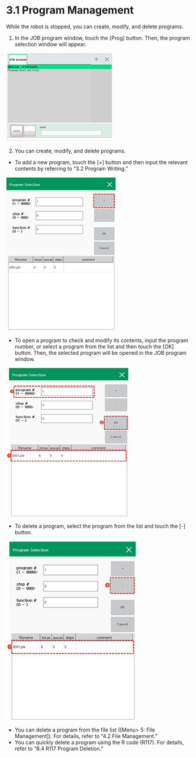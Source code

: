 # 3.1 Program Management

While the robot is stopped, you can create, modify, and delete programs.

1.	In the JOB program window, touch the \[Prog\] button. Then, the program selection window will appear.

![](../.gitbook/assets/image%20%28343%29.png)



2.	You can create, modify, and delete programs.

* To add a new program, touch the \[+\] button and then input the relevant contents by referring to “3.2 Program Writing.”

![](../.gitbook/assets/image%20%28347%29.png)

* To open a program to check and modify its contents, input the program number, or select a program from the list and then touch the \[OK\] button. Then, the selected program will be opened in the JOB program window.

![](../.gitbook/assets/image%20%28344%29.png)

* To delete a program, select the program from the list and touch the \[-\] button.

![](../.gitbook/assets/image%20%28349%29.png)

* You can delete a program from the file list \(\[Menu&gt; 5: File Management\]\). For details, refer to “4.2 File Management.”
* You can quickly delete a program using the R code \(R117\). For details, refer to “8.4 R117 Program Deletion.”





